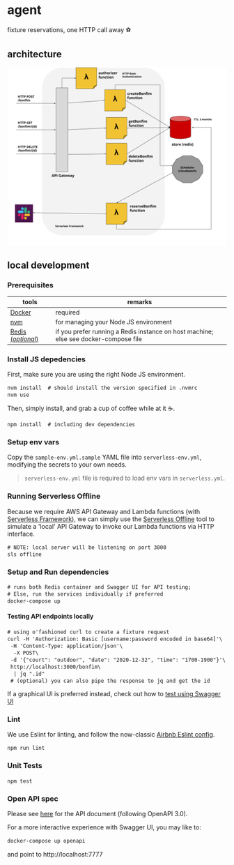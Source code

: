 # agent
fixture reservations, one HTTP call away :soccer:

## architecture

![architecture](assets/architecture.png)

## local development

### Prerequisites

| tools | remarks |
| --- | --- |
| [Docker](https://docs.docker.com/install/) | required |
| [nvm](https://github.com/nvm-sh/nvm) | for managing your Node JS environment |
| [Redis (_optional_)](https://redis.io/) | if you prefer running a Redis instance on host machine; else see docker-compose file |

### Install JS depedencies

First, make sure you are using the right Node JS environment.

```
nvm install  # should install the version specified in .nvmrc
nvm use
```
Then, simply install, and grab a cup of coffee while at it :coffee:.

```
npm install  # including dev dependencies
```

### Setup env vars

Copy the `sample-env.yml.sample` YAML file into `serverless-env.yml`, modifying the secrets to your own needs.

> `serverless-env.yml` file is required to load env vars in `serverless.yml`.


### Running Serverless Offline

Because we require AWS API Gateway and Lambda functions (with [Serverless Framework](https://serverless.com/)), we can simply use the [Serverless Offline](https://github.com/dherault/serverless-offline) tool to simulate a 'local' API Gateway to invoke our Lambda functions via HTTP interface.

```
# NOTE: local server will be listening on port 3000
sls offline
```

### Setup and Run dependencies

```
# runs both Redis container and Swagger UI for API testing;
# Else, run the services individually if preferred
docker-compose up
```

#### Testing API endpoints locally

```
# using o'fashioned curl to create a fixture request
curl -H 'Authorization: Basic [username:password encoded in base64]'\
 -H 'Content-Type: application/json'\
  -X POST\
 -d '{"court": "outdoor", "date": "2020-12-32", "time": "1700-1900"}'\
 http://localhost:3000/bonfim\
  | jq ".id"
 # (optional) you can also pipe the response to jq and get the id
```

If a graphical UI is preferred instead, check out how to [test using Swagger UI](#Open_API_spec)

### Lint

We use Eslint for linting, and follow the now-classic [Airbnb Eslint config](https://www.npmjs.com/package/eslint-config-airbnb).

```
npm run lint
```

### Unit Tests

```
npm test
```

### Open API spec

Please see [here](docs/openapi.yml) for the API document (following OpenAPI 3.0).

For a more interactive experience with Swagger UI, you may like to:

```sh
docker-compose up openapi
```

and point to http://localhost:7777

